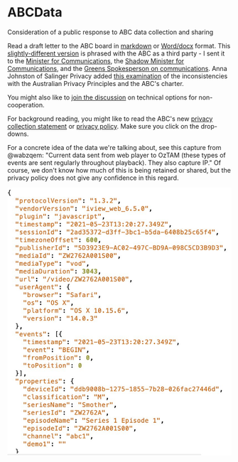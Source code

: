 # ABCData
Consideration of a public response to ABC data collection and sharing

Read a draft letter to the ABC board in [markdown](abc.md) or [Word/docx](https://github.com/AusOpenTech/ABCData/raw/main/ABCData.docx) format. This [slightly-different version](https://github.com/AusOpenTech/ABCData/raw/main/ABCData_ThirdParty.docx) is phrased with the ABC as a third party - I sent it to the [Minister for Communications](https://minister.infrastructure.gov.au/fletcher/contact), the [Shadow Minister for Communications](https://www.aph.gov.au/Senators_and_Members/Parliamentarian?MPID=159771#t2-content-panel), and the [Greens Spokesperson on communications](https://www.aph.gov.au/Senators_and_Members/Parliamentarian?MPID=I0U#t2-content-panel). Anna Johnston of Salinger Privacy added [this examination](https://www.salingerprivacy.com.au/wp-content/uploads/2021/05/21-05-27_letter-to-ABC_re-iView-login.pdf) of the inconsistencies with the Australian Privacy Principles and the ABC's charter.

You might also like to [join the discussion](https://github.com/AusOpenTech/ABCData/discussions) on technical options for non-cooperation.

For background reading, you might like to read the ABC's new [privacy collection statement](https://help.abc.net.au/hc/en-us/articles/360001511015-ABC-Privacy-Collection-Statement-) or [privacy policy](https://help.abc.net.au/hc/en-us/articles/360001154976).  Make sure you click on the drop-downs.

For a concrete idea of the data we're talking about, see this capture from @wabzqem: "Current data sent from web player to OzTAM (these types of events are sent regularly throughout playback). They also capture IP." Of course, we don't know how much of this is being retained or shared, but the privacy policy does not give any confidence in this regard.

![ABC Data upload](DataUploadwabzqem.jpeg)




